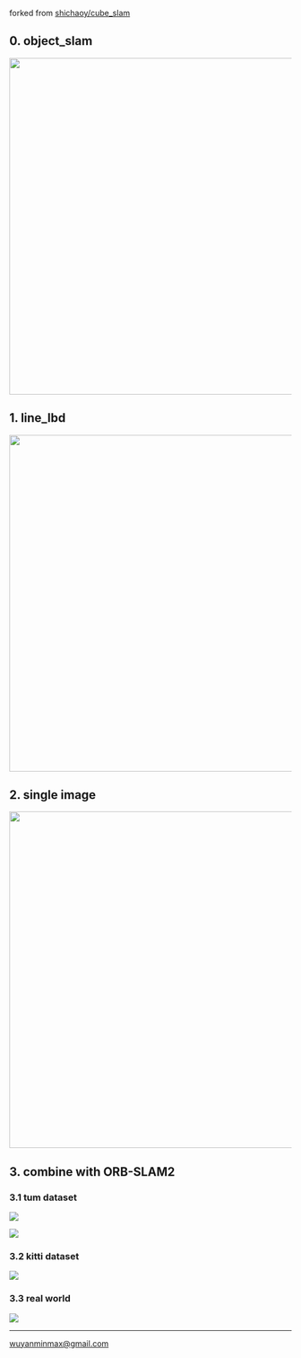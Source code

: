 
forked from [shichaoy/cube_slam](https://github.com/shichaoy/cube_slam)

## 0. object_slam

[^_^]:![](https://github.com/wuxiaolang/Cube_SLAM_wu/blob/master/wu/result/result_compare.png?raw=true)

<img src="https://github.com/wuxiaolang/Cube_SLAM_wu/blob/master/wu/result/result_compare.png?raw=true" width="600">

## 1. line_lbd
[^_^]:![](https://github.com/wuxiaolang/Cube_SLAM_wu/blob/master/wu/result/line/LSD_edline%20.png?raw=true)

<img src="https://github.com/wuxiaolang/Cube_SLAM_wu/blob/master/wu/result/line/LSD_edline%20.png?raw=true" width="600">

## 2. single image
[^_^]:![](https://github.com/wuxiaolang/Cube_SLAM_wu/blob/master/wu/single%20view.png?raw=true)

<img src="https://github.com/wuxiaolang/Cube_SLAM_wu/blob/master/wu/single%20view.png?raw=true" width="600">

## 3. combine with ORB-SLAM2
### 3.1 tum dataset

[![](https://media.giphy.com/media/H3kd6k6gnuW60R68gJ/giphy.gif)](https://github.com/wuxiaolang/Cube_SLAM_wu/blob/master/wu/190525tum.gif)

[![](https://media.giphy.com/media/dxaMwcKw9sriiT4xIl/giphy.gif)](https://github.com/wuxiaolang/Cube_SLAM_wu/blob/master/wu/190524tum.gif)

### 3.2 kitti dataset

![](https://media.giphy.com/media/KEGOPljrGWFqJY5MJK/giphy.gif)

### 3.3 real world

![](https://media.giphy.com/media/fX37X2fpeihIgw2qyZ/giphy.gif)

---
wuyanminmax@gmail.com
